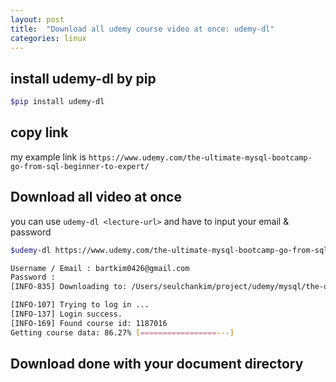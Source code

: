 ```yaml
---
layout: post
title:  "Download all udemy course video at once: udemy-dl"
categories: linux
---
```


## install udemy-dl by pip

```bash
$pip install udemy-dl
```

## copy link
my example link is `https://www.udemy.com/the-ultimate-mysql-bootcamp-go-from-sql-beginner-to-expert/`

## Download all video at once
you can use `udemy-dl <lecture-url>` and have to input your email & password
```bash
$udemy-dl https://www.udemy.com/the-ultimate-mysql-bootcamp-go-from-sql-beginner-to-expert/

Username / Email : bartkim0426@gmail.com
Password :
[INFO-835] Downloading to: /Users/seulchankim/project/udemy/mysql/the-ultimate-mysql-bootcamp-go-from-sql-beginner-to-expert

[INFO-107] Trying to log in ...
[INFO-137] Login success.
[INFO-169] Found course id: 1187016
Getting course data: 86.27% [=================---]
```

## Download done with your document directory
